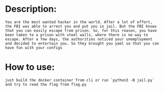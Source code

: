 # Description:
    You are the most wanted hacker in the world. After a lot of effort, the FBI was able to arrest you and put you in jail. But the FBI knows that you can easily escape from prison. So, for this reason, you have been taken to a prison with steel walls, where there is no way to escape. After a few days, the authorities noticed your unemployment and decided to entertain you. So they brought you yaml so that you can have fun with your configs



# How to use:
    just build the docker container from cli or run `python3 -B jail.py`
    and try to read the flag from flag.py
